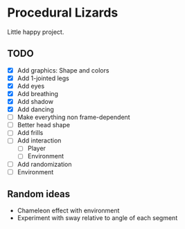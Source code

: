 # Procedural Lizards

Little happy project.

## TODO
- [X] Add graphics: Shape and colors
- [X] Add 1-jointed legs
- [X] Add eyes
- [X] Add breathing
- [X] Add shadow
- [X] Add dancing
- [ ] Make everything non frame-dependent
- [ ] Better head shape
- [ ] Add frills
- [ ] Add interaction
  - [ ] Player
  - [ ] Environment
- [ ] Add randomization
- [ ] Environment

## Random ideas
- Chameleon effect with environment
- Experiment with sway relative to angle of each segment